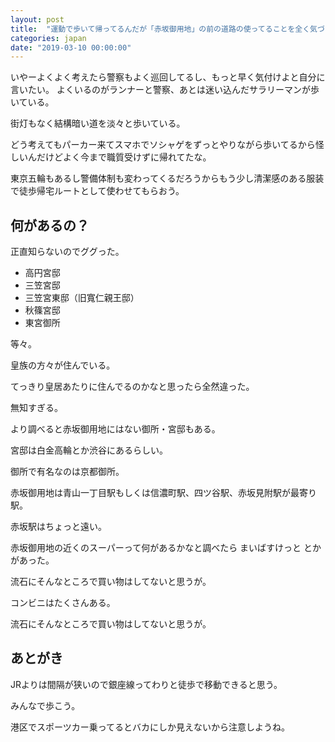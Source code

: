 ```yaml
---
layout: post
title:  "運動で歩いて帰ってるんだが「赤坂御用地」の前の道路の使ってることを全く気づいてなかった"
categories: japan
date: "2019-03-10 00:00:00"
---
```


いやーよくよく考えたら警察もよく巡回してるし、もっと早く気付けよと自分に言いたい。
よくいるのがランナーと警察、あとは迷い込んだサラリーマンが歩いている。


街灯もなく結構暗い道を淡々と歩いている。


どう考えてもパーカー来てスマホでソシャゲをずっとやりながら歩いてるから怪しいんだけどよく今まで職質受けずに帰れてたな。


東京五輪もあるし警備体制も変わってくるだろうからもう少し清潔感のある服装で徒歩帰宅ルートとして使わせてもらおう。


## 何があるの？

正直知らないのでググった。


- 高円宮邸
- 三笠宮邸
- 三笠宮東邸（旧寬仁親王邸）
- 秋篠宮邸
- 東宮御所


等々。


皇族の方々が住んでいる。


てっきり皇居あたりに住んでるのかなと思ったら全然違った。


無知すぎる。


より調べると赤坂御用地にはない御所・宮邸もある。


宮邸は白金高輪とか渋谷にあるらしい。


御所で有名なのは京都御所。


赤坂御用地は青山一丁目駅もしくは信濃町駅、四ツ谷駅、赤坂見附駅が最寄り駅。


赤坂駅はちょっと遠い。


赤坂御用地の近くのスーパーって何があるかなと調べたら まいばすけっと とかがあった。


流石にそんなところで買い物はしてないと思うが。


コンビニはたくさんある。


流石にそんなところで買い物はしてないと思うが。


## あとがき

JRよりは間隔が狭いので銀座線ってわりと徒歩で移動できると思う。


みんなで歩こう。


港区でスポーツカー乗ってるとバカにしか見えないから注意しようね。
